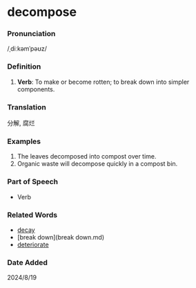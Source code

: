 # decompose
### Pronunciation
/ˌdiːkəmˈpəʊz/
### Definition
1. **Verb**: To make or become rotten; to break down into simpler components.
### Translation
分解, 腐烂
### Examples
1. The leaves decomposed into compost over time.
2. Organic waste will decompose quickly in a compost bin.
### Part of Speech
- Verb
### Related Words
- [decay](decay.md)
- [break down](break down.md)
- [deteriorate](deteriorate.md)
### Date Added
2024/8/19